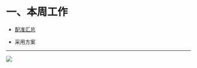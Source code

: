# 一、本周工作

- [配准汇总](https://blog.csdn.net/peng_258/article/details/132780715?csdn_share_tail=%7B%22type%22%3A%22blog%22%2C%22rType%22%3A%22article%22%2C%22rId%22%3A%22132780715%22%2C%22source%22%3A%22peng_258%22%7D)

- 采用方案
---
![](https://github.com/Darren-pty/Research/blob/main/Learning%20of%20way/Semester/picture/93.png) 

